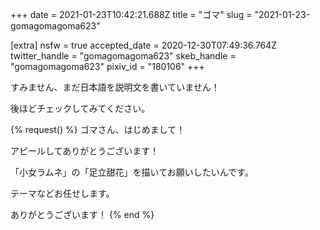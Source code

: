 +++
date = 2021-01-23T10:42:21.688Z
title = "ゴマ"
slug = "2021-01-23-gomagomagoma623"

[extra]
nsfw = true
accepted_date = 2020-12-30T07:49:36.764Z
twitter_handle = "gomagomagoma623"
skeb_handle = "gomagomagoma623"
pixiv_id = "180106"
+++

すみません、まだ日本語を説明文を書いていません！

後ほどチェックしてみてください。

{% request() %}
ゴマさん、はじめまして！

アピールしてありがとうございます！

「小女ラムネ」の「足立甜花」を描いてお願いしたいんです。

テーマなどお任せします。

ありがとうございます！
{% end %}
